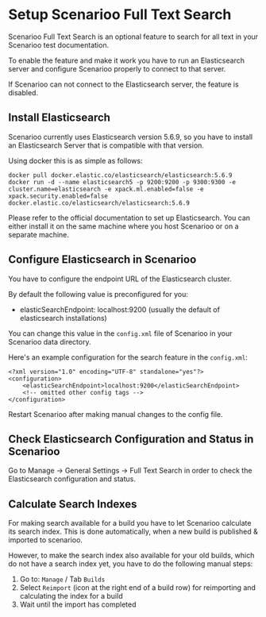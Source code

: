 # Setup Scenarioo Full Text Search

Scenarioo Full Text Search is an optional feature to search for all text in your Scenarioo test documentation.

To enable the feature and make it work you have to run an Elasticsearch server and configure Scenarioo properly to connect to that server.

If Scenarioo can not connect to the Elasticsearch server, the feature is disabled.

## Install Elasticsearch

Scenarioo currently uses Elasticsearch version 5.6.9, so you have to install an Elasticsearch Server that is compatible with that version.

Using docker this is as simple as follows:
```
docker pull docker.elastic.co/elasticsearch/elasticsearch:5.6.9
docker run -d --name elasticsearch5 -p 9200:9200 -p 9300:9300 -e cluster.name=elasticsearch -e xpack.ml.enabled=false -e xpack.security.enabled=false docker.elastic.co/elasticsearch/elasticsearch:5.6.9 
```

Please refer to the official documentation to set up Elasticsearch. 
You can either install it on the same machine where you host Scenarioo or on a separate machine.

## Configure Elasticsearch in Scenarioo

You have to configure the endpoint URL of the Elasticsearch cluster.

By default the following value is preconfigured for you:
* elasticSearchEndpoint: localhost:9200 (usually the default of elasticsearch installations)

You can change this value in the `config.xml` file of Scenarioo in your Scenarioo data directory.

Here's an example configuration for the search feature in the `config.xml`:

```
<?xml version="1.0" encoding="UTF-8" standalone="yes"?>
<configuration>
    <elasticSearchEndpoint>localhost:9200</elasticSearchEndpoint>
    <!-- omitted other config tags -->
</configuration>
```

Restart Scenarioo after making manual changes to the config file.

## Check Elasticsearch Configuration and Status in Scenarioo

Go to Manage -> General Settings -> Full Text Search in order to 
check the Elasticsearch configuration and status.

## Calculate Search Indexes 

For making search available for a build you have to let Scenarioo calculate its search index. This is done automatically, when a new build is published & imported to scenarioo.

However, to make the search index also available for your old builds, which do not have a search index yet, you have to do the following manual steps:

1. Go to: `Manage` / Tab `Builds`
2. Select `Reimport` (icon at the right end of a build row) for reimporting and calculating the index for a build
3. Wait until the import has completed

